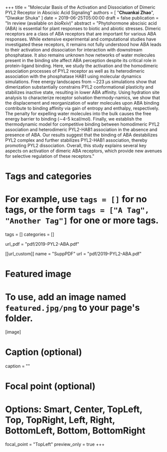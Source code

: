 +++
title = "Molecular Basis of the Activation and Dissociation of Dimeric PYL2 Receptor in Abscisic Acid Signaling"
authors = [ "**Chuankai Zhao**", "Diwakar Shuka" ]
date = 2019-06-25T05:00:00
draft = false
publication = "In review (available on *bioRxiv*)"
abstract    = "Phytohormone abscisic acid (ABA) is essential for plant responses to biotic and abiotic stresses. Dimeric receptors are a class of ABA receptors that are important for various ABA responses. While extensive experimental and computational studies have investigated these receptors, it remains not fully understood how ABA leads to their activation and dissociation for interaction with downstream phosphatase. It also remains unknown how networks of water molecules present in the binding site affect ABA perception despite its critical role in protein-ligand binding. Here, we study the activation and the homodimeric association processes of PYL2 receptor as well as its heterodimeric association with the phosphatase HAB1 using molecular dynamics simulations. Free energy landscapes from ∼223 µs simulations show that dimerization substantially constrains PYL2 conformational plasticity and stabilizes inactive state, resulting in lower ABA affinity. Using hydration site analysis to characterize receptor solvation thermody-namics, we show that the displacement and reorganization of water molecules upon ABA binding contribute to binding affinity via gain of entropy and enthalpy, respectively. The penalty for expelling water molecules into the bulk causes the free energy barrier to binding (∼4-5 kcal/mol). Finally, we establish the thermodynamic model for competitive binding between homodimeric PYL2 association and heterodimeric PYL2-HAB1 association in the absence and presence of ABA. Our results suggest that the binding of ABA destabilizes PYL2 complex and further stabilizes PYL2-HAB1 association, thereby promoting PYL2 dissociation. Overall, this study explains several key aspects on activation of dimeric ABA receptors, which provide new avenues for selective regulation of these receptors."

# Tags and categories
# For example, use `tags = []` for no tags, or the form `tags = ["A Tag", "Another Tag"]` for one or more tags.
tags = []
categories = []

url_pdf = "pdf/2019-PYL2-ABA.pdf"

[[url_custom]]
  name = "SuppPDF"
  url  = "pdf/2019-PYL2-ABA.pdf"

# Featured image
# To use, add an image named `featured.jpg/png` to your page's folder. 
[image]
  # Caption (optional)
  caption = ""

  # Focal point (optional)
  # Options: Smart, Center, TopLeft, Top, TopRight, Left, Right, BottomLeft, Bottom, BottomRight
  focal_point = "TopLeft"
  preview_only = true
+++
